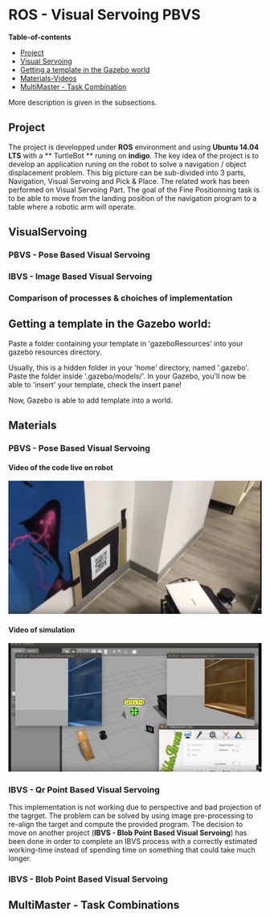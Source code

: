 # ROS - Visual Servoing PBVS

**Table-of-contents**

* [Project](#project)
* [Visual Servoing](#visualservoing)
* [Getting a template in the Gazebo world](#getting)
* [Materials-Videos](#materials)
* [MultiMaster - Task Combination](#multimaster)


More description is given in the subsections.

## Project

The project is developped under **ROS** environment and using **Ubuntu 14.04 LTS** with a ** TurtleBot ** runing on **indigo**. 
The key idea of the project is to develop an application runing on the robot to solve a navigation / object displacement problem.
This big picture can be sub-divided into 3 parts, Navigation, Visual Servoing and Pick & Place. The related work has been performed on Visual Servoing Part.
The goal of the Fine Positionning task is to be able to move from the landing position of the navigation program to a table where a robotic arm will operate.


## VisualServoing

### PBVS - Pose Based Visual Servoing

### IBVS - Image Based Visual Servoing 

### Comparison of processes & choiches of implementation


## Getting a template in the Gazebo world:
Paste a folder containing your template in 'gazeboResources' into your gazebo resources directory.

Usually, this is a hidden folder in your 'home' directory, named '.gazebo'. Paste the folder inside '.gazebo/models/'. In your Gazebo, you'll now be able to 'insert' your template, check the insert pane!

Now, Gazebo is able to add template into a world. 

## Materials

### PBVS - Pose Based Visual Servoing
#### Video of the code live on robot
[![Watch the video](ressources/vide.png)](https://www.youtube.com/watch?v=K4BQ3v-MSrs)
#### Video of simulation
[![Watch the video](ressources/video.png)](https://www.youtube.com/watch?v=qCdgKvE52iY)

### IBVS - Qr Point Based Visual Servoing 
This implementation is not working due to perspective and bad projection of the tagrget. The problem can be solved by using image pre-processing to re-align the target and compute the provided program.
The decision to move on another project (**IBVS - Blob Point Based Visual Servoing**) has been done in order to complete an IBVS process with a correctly estimated working-time instead of spending time on something that could take much longer.

### IBVS - Blob Point Based Visual Servoing 


## MultiMaster - Task Combinations
